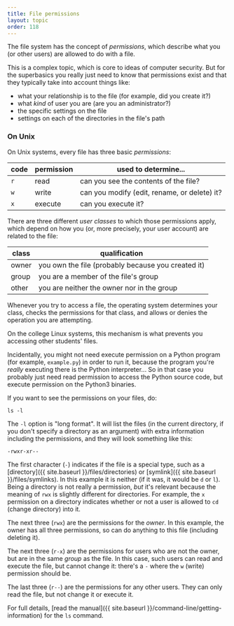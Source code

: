 ```yaml
---
title: File permissions
layout: topic
order: 118
---
```


The file system has the concept of _permissions_, which describe what you
(or other users) are allowed to do with a file.

This is a complex topic, which is core to ideas of computer security. But for
the superbasics you really just need to know that permissions exist and that
they typically take into account things like:

* what your relationship is to the file (for example, did you create it?)
* what _kind_ of user you are (are you an administrator?)
* the specific settings on the file
* settings on each of the directories in the file's path

### On Unix

On Unix systems, every file has three basic _permissions_:

| code | permission | used to determine...                         |
| ---- | ---------- | -------------------------------------------- |
| `r`  | read       | can you see the contents of the file?        |
| `w`  | write      | can you modify (edit, rename, or delete) it? |
| `x`  | execute    | can you execute it?                          |

There are three different _user classes_ to which those permissions apply,
which depend on how you (or, more precisely, your user account) are related to
the file:

| class | qualification                                       |
| ----- | ----------------------------------------------------|
| owner | you own the file (probably because you created it)  |
| group | you are a member of the file's group                |
| other | you are neither the owner nor in the group          |

Whenever you try to access a file, the operating system determines your class,
checks the permissions for that class, and allows or denies the operation you
are attempting.

On the college Linux systems, this mechanism is what prevents you accessing
other students' files.

Incidentally, you might not need execute permission on a Python program (for
example, `example.py`) in order to run it, because the program you're _really_
executing there is the Python interpreter... So in that case you probably just
need read permission to access the Python source code, but execute permission
on the Python3 binaries.

If you want to see the permissions on your files, do:

    ls -l

The `-l` option is "long format". It will list the files (in the current
directory, if you don't specify a directory as an argument) with extra
information including the permissions, and they will look something like this:

    -rwxr-xr--

The first character (`-`) indicates if the file is a special type,
such as a [directory]({{ site.baseurl }}/files/directories) or
[symlink]({{ site.baseurl }}/files/symlinks). In this example it is neither
(if it was, it would be `d` or `l`). Being a directory is not really a
permission, _but_ it's relevant because the meaning of `rwx` is slightly
different for directories. For example, the `x` permission on a directory
indicates whether or not a user is allowed to `cd` (change directory) into it.

The next three (`rwx`) are the permissions for the _owner_. In this example,
the owner has all three permissions, so can do anything to this file (including
deleting it).

The next three (`r-x`) are the permissions for users who are not the owner, but
are in the same _group_ as the file. In this case, such users can read and
execute the file, but cannot change it: there's a `-` where the `w` (write)
permission should be.

The last three (`r--`) are the permissions for any other users. They can only
read the file, but not change it or execute it.

For full details,
[read the manual]({{ site.baseurl }}/command-line/getting-information) for the
`ls` command.

